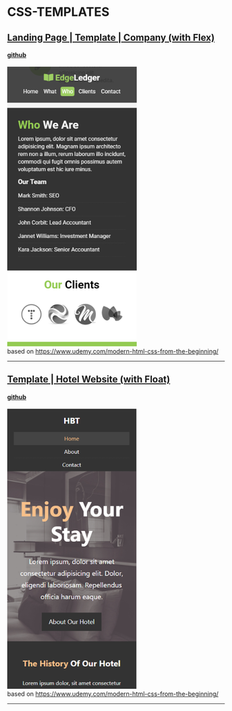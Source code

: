 # CSS-TEMPLATES

## <a href="https://ilyakozak.github.io/css-templates/lp-template-company%20(with%20flex)/"> Landing Page | Template | Company (with Flex) </a>

#### <a href="https://github.com/IlyaKozak/css-templates/tree/master/lp-template-company%20(with%20flex)"> github </a>

<a href="https://ilyakozak.github.io/css-templates/lp-template-company%20(with%20flex)/"><img src="lp-template-company.png" width="300"/></a><br />
based on https://www.udemy.com/modern-html-css-from-the-beginning/

---

## <a href="https://ilyakozak.github.io/css-templates/template-hotel-website%20(with%20float)"> Template | Hotel Website (with Float) </a>

#### <a href="https://github.com/IlyaKozak/css-templates/tree/master/template-hotel-website%20(with%20float)"> github </a>

<a href="https://ilyakozak.github.io/css-templates/template-hotel-website%20(with%20float)"><img src="template-hotel-website.png" width="300"/></a><br />
based on https://www.udemy.com/modern-html-css-from-the-beginning/

---
